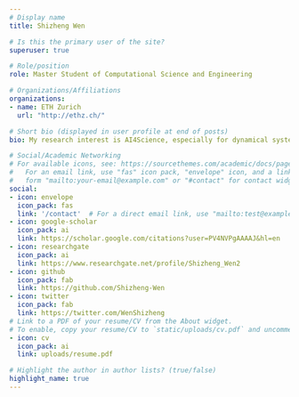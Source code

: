 ```yaml
---
# Display name
title: Shizheng Wen

# Is this the primary user of the site?
superuser: true

# Role/position
role: Master Student of Computational Science and Engineering

# Organizations/Affiliations
organizations:
- name: ETH Zurich
  url: "http://ethz.ch/"

# Short bio (displayed in user profile at end of posts)
bio: My research interest is AI4Science, especially for dynamical systems, fluid mechanics and nanoscale heat transfer. Additionally, I am an enthusiast for physical and life sciences.

# Social/Academic Networking
# For available icons, see: https://sourcethemes.com/academic/docs/page-builder/#icons
#   For an email link, use "fas" icon pack, "envelope" icon, and a link in the
#   form "mailto:your-email@example.com" or "#contact" for contact widget.
social:
- icon: envelope
  icon_pack: fas
  link: '/contact'  # For a direct email link, use "mailto:test@example.org".
- icon: google-scholar
  icon_pack: ai
  link: https://scholar.google.com/citations?user=PV4NVPgAAAAJ&hl=en
- icon: researchgate
  icon_pack: ai
  link: https://www.researchgate.net/profile/Shizheng_Wen2
- icon: github
  icon_pack: fab
  link: https://github.com/Shizheng-Wen
- icon: twitter
  icon_pack: fab
  link: https://twitter.com/WenShizheng
# Link to a PDF of your resume/CV from the About widget.
# To enable, copy your resume/CV to `static/uploads/cv.pdf` and uncomment the lines below.
- icon: cv
  icon_pack: ai
  link: uploads/resume.pdf

# Highlight the author in author lists? (true/false)
highlight_name: true
---
```

